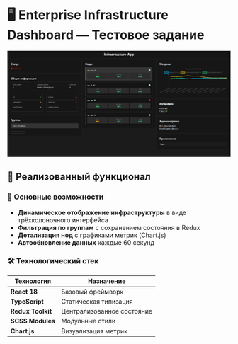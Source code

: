 # 🖥 Enterprise Infrastructure Dashboard — Тестовое задание

<img src="readmeImg/preview1.png" alt="Скриншот панели" width="800"/>

## 🌟 Реализованный функционал

### 🧩 Основные возможности

-   **Динамическое отображение инфраструктуры** в виде трёхколоночного интерфейса
-   **Фильтрация по группам** с сохранением состояния в Redux
-   **Детализация нод** с графиками метрик (Chart.js)
-   **Автообновление данных** каждые 60 секунд

### 🛠 Технологический стек

| Технология        | Назначение                 |
| ----------------- | -------------------------- |
| **React 18**      | Базовый фреймворк          |
| **TypeScript**    | Статическая типизация      |
| **Redux Toolkit** | Централизованное состояние |
| **SCSS Modules**  | Модульные стили            |
| **Chart.js**      | Визуализация метрик        |
